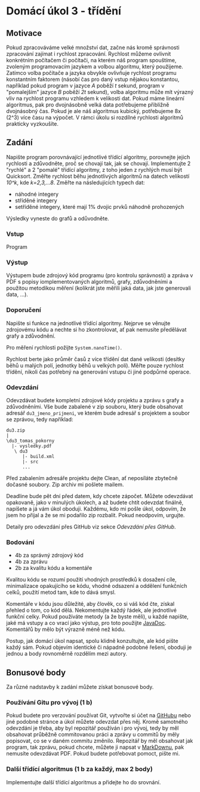 # Domácí úkol 3 - třídění

## Motivace

Pokud zpracováváme velké množství dat, začne nás kromě správnosti zpracování
zajímat i rychlost zpracování. Rychlost můžeme ovlivnit konkrétním
počítačem či počítači, na kterém náš program spouštíme, zvoleným programovacím
jazykem a volbou algoritmu, který použijeme. Zatímco volba počítače a jazyka
obvykle ovlivňuje rychlost programu konstantním faktorem (násobí čas pro daný
vstup nějakou konstantou, například pokud program v jazyce *A* poběží *t* sekund,
program v "pomalejším" jazyce *B* poběží *2t* sekund), volba algoritmu může mít
výrazný vliv na rychlost programu vzhledem k velikosti dat. Pokud máme lineární
algoritmus, pak pro dvojnásobně velká data potřebujeme přibližně dvojnásobný
čas. Pokud je ale náš algoritmus kubický, potřebujeme 8x (2^3) více času na
výpočet. V rámci úkolu si rozdílné rychlosti algoritmů prakticky vyzkoušíte.

## Zadání

Napište program porovnávající jednotlivé třídící algoritmy, porovnejte jejich
rychlosti a zdůvodněte, proč se chovají tak, jak se chovají. Implementujte 2
"rychlé" a 2 "pomalé" třídící algoritmy, z toho jeden z rychlých musí být
Quicksort. Změřte rychlost běhu jednotlivých algoritmů na datech velikostí
*10^k*, kde *k=2,3,...8*. Změřte na
následujících typech dat:
 - náhodné integery
 - stříděné integery
 - setříděné integery, které mají 1% dvojic prvků náhodně prohozených

Výsledky vyneste do grafů a odůvodněte. 

### Vstup
Program 

### Výstup
Výstupem bude zdrojový kód programu (pro kontrolu správnosti) a zpráva v PDF s
popisy iomplementovaných algoritmů, grafy, zdůvodněními a použitou metodikou
měření (kolikrát jste měřili jaká data, jak jste generovali data, ...).

### Doporučení

Napište si funkce na jednotlivé třídící algoritmy. Nejprve se věnujte zdrojovému
kódu a nechte si ho zkontrolovat, ať pak nemusíte předělávat grafy a zdůvodnění.  

Pro měření rychlosti požijte `System.nanoTime()`.

Rychlost berte jako průměr časů z více třídění dat dané velikosti (desítky běhů u malých polí, jednotky běhů u velkých polí).
Měřte pouze rychlost třídění, nikoli čas potřebný na generování vstupu či jiné podpůrné operace.

### Odevzdání
Odevzdávat budete kompletní zdrojové kódy projektu a zprávu s grafy a zdůvodněními. Vše
bude zabalené v zip souboru, který bude obsahovat adresář `du3_jmeno_prijmeni`,
ve kterém bude adresář s projektem a soubor se zprávou, tedy například:
```
du3.zip
|
\du3_tomas_pokorny
  |- vysledky.pdf
   \ du3
      |- build.xml
      |- src
      ...  
```
Před zabalením adresáře projektu dejte Clean, ať neposíláte zbytečně dočasné
soubory. Zip archiv mi pošlete mailem. 

Deadline bude pět dní před datem, kdy chcete zápočet. Můžete odevzdávat
opakovaně, jako v minulých úkolech, a až budete chtít odevzdat finálně, napíšete
a já vám úkol oboduji. Každému, kdo mi pošle úkol, odpovím, že jsem ho přijal a
že se mi podařilo zip rozbalit. Pokud neodpovím, urgujte.

Detaily pro odevzdání přes GitHub viz sekce *Odevzdání přes GitHub*.

### Bodování
- 4b za správný zdrojový kód
- 4b za zprávu
- 2b za kvalitu kódu a komentáře

Kvalitou kódu se rozumí použití vhodných prostředků k dosažení cíle,
minimalizace opakujícího se kódu, vhodné odsazení a oddělení funkčních celků,
použití metod tam, kde to dává smysl.

Komentáře v kódu jsou důležité, aby člověk, co si váš kód čte, získal přehled o
tom, co kód dělá. Nekomentujte každý řádek, ale jednotlivé funkční celky. Pokud
používáte metody (a že byste měli), u každé napište, jaké má vstupy a co vrací
jako výstup, pro toto použijte
[JavaDoc](http://www.oracle.com/technetwork/articles/java/index-137868.html).
Komentářů by mělo být výrazně méně než kódu.

Postup, jak domácí úkol napsat, spolu klidně konzultujte, ale kód pište každý
sám. Pokud objevím identické či nápadně podobné řešení, oboduji je jednou a body
rovnoměrně rozdělím mezi autory. 


## Bonusové body

Za různé nadstavby k zadání můžete získat bonusové body. 

### Používání Gitu pro vývoj (1 b)

Pokud budete pro verzování používat Git, vytvořte si účet na
[GitHubu](https://github.com) nebo jiné
podobné stránce a úkol můžete odevzdat přes něj. Kromě samotného odevzdání je
třeba, aby byl repozitář používán i pro vývoj, tedy by měl obsahovat průběžně
commitovanou práci a zprávy u commitů by měly popisovat, co se v daném commitu
změnilo. Repozitář by měl obsahovat jak program, tak zprávu, pokud chcete,
můžete ji napsat v 
[MarkDownu](https://github.com/adam-p/markdown-here/wiki/Markdown-Cheatsheet),
pak nemusíte odevzdávat PDF.
Pokud budete potřebovat pomoct, pište mi.

### Další třídící algoritmus (1 b za každý, max 2 body)
Implementujte další třídící algoritmus a přidejte ho do srovnání.

